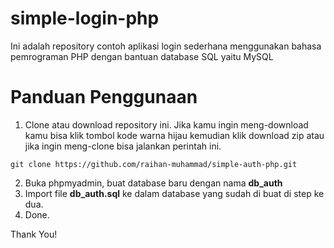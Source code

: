 # simple-login-php

Ini adalah repository contoh aplikasi login sederhana menggunakan bahasa pemrograman PHP dengan bantuan database SQL yaitu MySQL

# Panduan Penggunaan

1. Clone atau download repository ini. Jika kamu ingin meng-download kamu bisa klik tombol kode warna hijau kemudian klik download zip atau jika ingin meng-clone bisa jalankan perintah ini.

```
git clone https://github.com/raihan-muhammad/simple-auth-php.git
```

2. Buka phpmyadmin, buat database baru dengan nama **db_auth**
3. Import file **db_auth.sql** ke dalam database yang sudah di buat di step ke dua.
4. Done.

Thank You!
